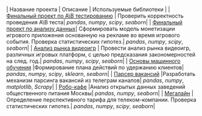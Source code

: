 | Название проекта | Описание | Используемые библиотеки | 
| [Финальный проект по A\B тестированию](AB_test) | Проверить корректность проведения A\B теста| *pandas*, *numpy*, *scipy*, *seaborn*|
| [Финальный проект по анализу данных](Final_project)| Сформировать модель монетизации игрового приложения основанную на рекламе во время игрового события. Проверка статистических гипотез.| *pandas*, *numpy*, *scipy*, *seaborn*|
| [Анализ рынка видеоигр](Games_analysis) | Провести анализ рынка видеоигр, различных игровых платформ, с целью предсказания закономерностей на след. год.| *pandas*, *numpy*, *scipy*, *seaborn*|
| [Основы машинного обучения](ML_basics) |Формирование плана действий по удержанию клиентов| *pandas*, *numpy*, *scipy*, *sklearn*, *seaborn*|
| [Парсер вакансий](Parsing_homework) |Разработать механизм парсинга вакансий из телеграм каналов| *pandas*, *numpy*, *matplotlib*, *Scrapy*|
| [Робо-кафе](Preprocessing) |Анализ открытых данных заведений общественного питания Москвы| *pandas*, *numpy*, *seaborn*|
| [Мегалайн](Statistic_analysis) | Определение перспективного тарифа для телеком-компании. Проверка статистических гипотез.| *pandas*, *numpy*, *scipy*, *seaborn*|